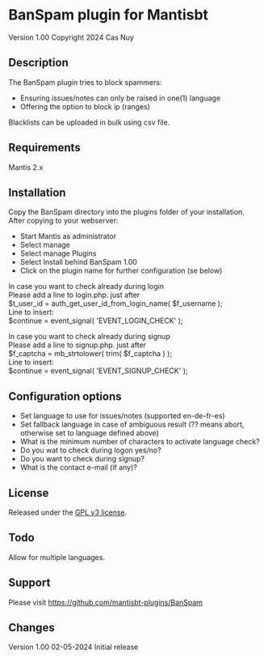 # BanSpam plugin for Mantisbt

Version 1.00
Copyright 2024 Cas Nuy

## Description

The BanSpam plugin tries to block spammers:
- Ensuring issues/notes can only be raised in one(1) language
- Offering the option to block ip (ranges)

Blacklists can be uploaded in bulk using csv file.

## Requirements

Mantis 2.x

## Installation

Copy the BanSpam directory into the plugins folder of your installation.<br>
After copying to your webserver:<br>
- Start Mantis as administrator<br>
- Select manage<br>
- Select manage Plugins<br>
- Select Install behind BanSpam 1.00<br>
- Click on the plugin name for further configuration (se below)<br>

In case you want to check already during login<br>
Please add a line to login.php. just after<br>
$t_user_id = auth_get_user_id_from_login_name( $f_username );<br>
Line to insert:<br>
$continue = event_signal( 'EVENT_LOGIN_CHECK' );<br>

In case you want to check already during signup<br>
Please add a line to signup.php. just after<br>
$f_captcha = mb_strtolower( trim( $f_captcha ) );<br>
Line to insert:<br>
$continue = event_signal( 'EVENT_SIGNUP_CHECK' );

## Configuration options

- Set language to use for issues/notes (supported en-de-fr-es)
- Set fallback language in case of ambiguous result (?? means abort, otherwise set to language defined above)
- What is the minimum number of characters to activate language check?
- Do you wat to check during logon yes/no?
- Do you want to check during signup?
- What is the contact e-mail (if any)?

## License

Released under the [GPL v3 license](http://opensource.org/licenses/GPL-3.0).

## Todo

Allow for multiple languages.

## Support

Please visit https://github.com/mantisbt-plugins/BanSpam

## Changes

Version 1.00	02-05-2024	Initial release<br>

